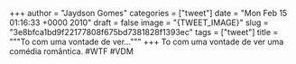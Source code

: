 
+++
author = "Jaydson Gomes"
categories = ["tweet"]
date = "Mon Feb 15 01:16:33 +0000 2010"
draft = false
image = "{TWEET_IMAGE}"
slug = "3e8bfca1bd9f22177808f675bd7381828f1393ec"
tags = ["tweet"]
title = """To com uma vontade de ver..."""
+++
To com uma vontade de ver uma comédia romântica. #WTF #VDM
